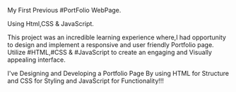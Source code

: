 My First Previous #PortFolio WebPage.

Using Html,CSS & JavaScript.

This project was an incredible learning experience where,I had opportunity to design and implement a responsive and user friendly Portfolio page. Utilize #HTML,#CSS & #JavaScript to create an engaging and Visually appealing interface.

I've Designing and Developing a Portfolio Page By using HTML for Structure and CSS for Styling and JavaScript for Functionality!!!
